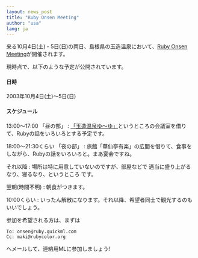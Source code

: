 ```yaml
---
layout: news_post
title: "Ruby Onsen Meeting"
author: "usa"
lang: ja
---
```


来る10月4日(土)・5日(日)の両日、島根県の玉造温泉において、[Ruby Onsen Meeting][1]が開催されます。

現時点で、以下のような予定が公開されています。

#### 日時

2003年10月4日(土)〜5日(日)

#### スケジュール

13:00〜17:00 「昼の部」
: [「玉造温泉ゆ〜ゆ」][2]というところの会議室を借りて、Rubyの話をいろいろとする予定です。

18:00〜21:30くらい 「夜の部」
: 旅館「華仙亭有楽」の広間を借りて、食事をしながら、Rubyの話をいろいろと。まあ宴会ですね。

それ以降
: 場所は特に用意していないのですが、部屋などで 適当に盛り上がるなり、寝るなり、というところ です。

翌朝(時間不明)
: 朝食がつきます。

10:00くらい
: いったん解散になります。それ以降、希望者同士で観光するのもいいでしょう。

参加を希望される方は、まずは

    To: onsen@ruby.quickml.com
    Cc: maki@rubycolor.org

へメールして、連絡用MLに参加しましょう!



[1]: http://rwiki.jin.gr.jp/cgi-bin/rw-cgi.rb?cmd=view;name=Ruby+Onsen+Meeting
[2]: http://www.web-sanin.co.jp/sight/spa/yuuyu/
